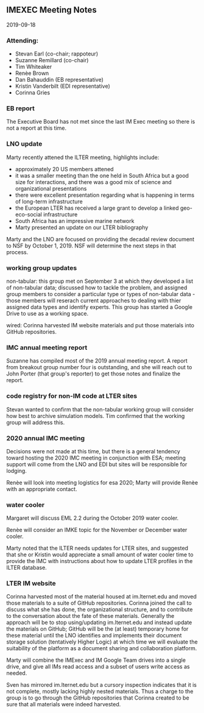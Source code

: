## IMEXEC Meeting Notes 
2019-09-18

### Attending: 

- Stevan Earl (co-chair; rappoteur)
- Suzanne Remillard (co-chair)
- Tim Whiteaker
- Renèe Brown
- Dan Bahauddin (EB representative)
- Kristin Vanderbilt (EDI representative)
- Corinna Gries

### EB report

The Executive Board has not met since the last IM Exec meeting so there is not a report at this time.

### LNO update

Marty recently attened the ILTER meeting, highlights include:
-  approximately 20 US members attened
-  it was a smaller meeting than the one held in South Africa but a good size for interactions, and there was a good mix of science and organizational presentations
- there were excellent presentation regarding what is happening in terms of long-term infrastructure
- the European LTER has received a large grant to develop a linked geo-eco-social infrastructure
- South Africa has an impressive marine network
- Marty presented an update on our LTER bibliography

Marty and the LNO are focused on providing the decadal review document to NSF by October 1, 2019. NSF will determine the next steps in that process.

### working group updates

non-tabular: this group met on September 3 at which they developed a list of non-tabular data; discussed how to tackle the problem, and assigned group members to consider a particular type or types of non-tabular data - those members will reserach current approaches to dealing with thier assigned data types and identify experts. This group has started a Google Drive to use as a working space.

wired: Corinna harvested IM website materials and put those materials into GitHub repositories. 

### IMC annual meeting report

Suzanne has compiled most of the 2019 annual meeting report. A report from breakout group number four is outstanding, and she will reach out to John Porter (that group's reporter) to get those notes and finalize the report.

### code registry for non-IM code at LTER sites

Stevan wanted to confirm that the non-tabular working group will consider how best to archive simulation models. Tim confirmed that the working group will address this.

### 2020 annual IMC meeting

Decisions were not made at this time, but there is a general tendency toward hosting the 2020 IMC meeting in conjunction with ESA; meeting support will come from the LNO and EDI but sites will be responsible for lodging.

Renèe will look into meeting logistics for esa 2020; Marty will provide Renèe with an appropriate contact.

### water cooler

Margaret will discuss EML 2.2 during the October 2019 water cooler.

Renèe will consider an IMKE topic for the November or December water cooler.

Marty noted that the ILTER needs updates for LTER sites, and suggested that she or Kristin would appreciate a small amount of water cooler time to provide the IMC with instructions about how to update LTER profiles in the ILTER database.

### LTER IM website

Corinna harvested most of the material housed at im.lternet.edu and moved those materials to a suite of GitHub repositories. Corinna joined the call to discuss what she has done, the organizational structure, and to contribute to the conversation about the fate of these materials. Generally the approach will be to stop using/updating im.lternet.edu and instead update the materials on GitHub; GitHub will be the (at least) temporary home for these material until the LNO identifies and implements their document storage solution (tentatively Higher Logic) at which time we will evaluate the suitability of the platform as a document sharing and collaboration platform.

Marty will combine the IMExec and IM Google Team drives into a single drive, and give all IMs read access and a subset of users write access as needed.

Sven has mirrored im.lternet.edu but a cursory inspection indicates that it is not complete, mostly lacking highly nested materials. Thus a charge to the group is to go through the GitHub repositories that Corinna created to be sure that all materials were indeed harvested.
